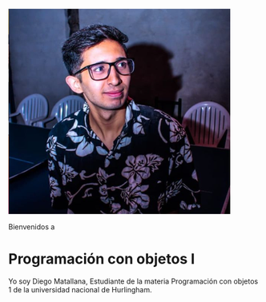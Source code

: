 ![Logo UNAHUR](./assets/Perfildisc.PNG)

Bienvenidos a
# Programación con objetos I
Yo soy Diego Matallana, Estudiante de la materia Programación con objetos 1 de la universidad nacional de Hurlingham.


